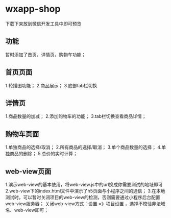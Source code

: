 # wxapp-shop

  下载下来放到微信开发工具中即可预览

## 功能
 暂时添加了首页，详情页，购物车功能；
 
## 首页页面
 1.轮播图功能；
 2.商品展示；
 3.底部tab栏切换
 
## 详情页
 1.商品数量的加减；
 2.添加购物车的功能；
 3.tab栏切换查看商品详情；

## 购物车页面
 1.单独商品的选择/取消；
 2.所有商品的选择/取消；
 3.单个商品数量的选择；
 4.单独商品的删除；
 5.总价的实时计算；
 
 ## web-view页面
  1.演示web-view的基本使用，将web-view.js中的url换成你需要测试的地址即可
  2.web-view下的index.html文件中演示了h5页面与小程序之间的通信；
  3.在本地测试时，可以暂时关闭项目的web-view的检测，否则需要通过小程序后台配置web-view服务器；
    关闭web-view方式：设置 =》项目设置 ，选择不校验非法域名、web-view即可；
